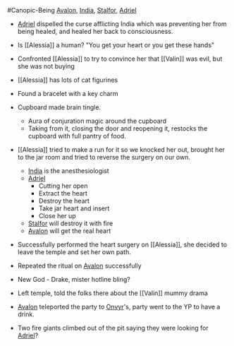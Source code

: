 #Canopic-Being 
[Avalon](PCs/Current/Avalon.md), [India](PCs/Current/India.md), [Stalfor](PCs/Current/Stalfor.md), [Adriel](PCs/Current/Adriel.md)

- [Adriel](PCs/Current/Adriel.md) dispelled the curse afflicting India which was preventing her from being healed, and healed her back to consciousness.
- Is [[Alessia]] a human? "You get your heart or you get these hands"

- Confronted [[Alessia]] to try to convince her that [[Valin]] was evil, but she was not buying
- [[Alessia]] has lots of cat figurines
- Found a bracelet with a key charm
- Cupboard made brain tingle.
	- Aura of conjuration magic around the cupboard
	- Taking from it, closing the door and reopening it, restocks the cupboard with full pantry of food. 

- [[Alessia]] tried to make a run for it so we knocked her out, brought her to the jar room and tried to reverse the surgery on our own.
	- [India](PCs/Current/India.md) is the anesthesiologist
	- [Adriel](PCs/Current/Adriel.md) 
		- Cutting her open
		- Extract the heart
		- Destroy the heart
		- Take jar heart and insert
		- Close her up
	- [Stalfor](PCs/Current/Stalfor.md) will destroy it with fire
	- [Avalon](PCs/Current/Avalon.md) will get the real heart

- Successfully performed the heart surgery on [[Alessia]], she decided to leave the temple and set her own path.
- Repeated the ritual on [Avalon](PCs/Current/Avalon.md) successfully

- New God - Drake, mister hotline bling?

- Left temple, told the folks there about the [[Valin]] mummy drama

- [Avalon](PCs/Current/Avalon.md) teleported the party to [Onvyr](NPCs/Living/Onvyr.md)'s, party went to the YP to have a drink.

- Two fire giants climbed out of the pit saying they were looking for [Adriel](PCs/Current/Adriel.md)?

